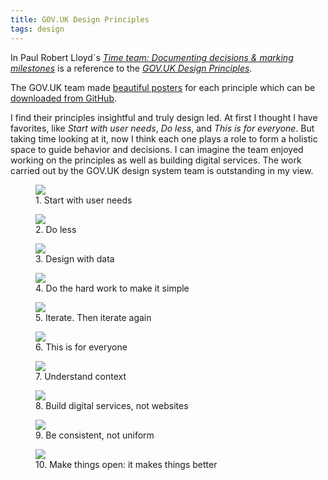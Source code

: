 ```yaml
---
title: GOV.UK Design Principles
tags: design
---
```

In Paul Robert Lloyd´s [<cite> Time team: Documenting decisions & marking milestones</cite>](https://paulrobertlloyd.com/2023/174/s1/ux_london/) is a reference to the [<cite>GOV.UK Design Principles</cite>](https://www.gov.uk/guidance/government-design-principles). 

The GOV.UK team made [beautiful posters](https://designnotes.blog.gov.uk/2019/09/18/new-design-principles-posters/) for each principle which can be [downloaded from GitHub](https://github.com/alphagov/govdesign/blob/main/Poster_GovernmentDesignPrinciples.pdf).

I find their principles insightful and truly design led. At first I thought I have favorites, like <em>Start with user needs</em>, <em>Do less</em>, and <em>This is for everyone</em>. But taking time looking at it, now I think each one plays a role to form a holistic space to guide behavior and decisions. I can imagine the team enjoyed working on the principles as well as building digital services. The work carried out by the GOV.UK design system team is outstanding in my view.

<div class="sm:grid sm:grid-cols-2 sm:gap-x-ryt-xl sm:hero ">
<figure>
<img src="/img/design/govuk-start-with-user-nees.jpeg">
<figcaption>1. Start with user needs</figcaption>
</figure>
<figure>
<img src="/img/design/govuk-do-less.jpeg">
<figcaption>2. Do less</figcaption>
</figure>
<figure>
<img src="/img/design/govuk-design-with-data.jpeg">
<figcaption>3. Design with data</figcaption>
</figure>
<figure>
<img src="/img/design/govuk-do-the-hard-work.jpeg">
<figcaption>4. Do the hard work to make it simple</figcaption>
</figure>
<figure>
<img src="/img/design/govuk-iterate.jpeg">
<figcaption>5. Iterate. Then iterate again</figcaption>
</figure>
<figure>
<img src="/img/design/govuk-this-is-for-everyone.jpeg">
<figcaption>6. This is for everyone</figcaption>
</figure>
<figure>
<img src="/img/design/govuk-understand-context.jpeg">
<figcaption>7. Understand context</figcaption>
</figure>
<figure>
<img src="/img/design/govuk-build-digital-services.jpeg">
<figcaption>8. Build digital services, not websites</figcaption>
</figure>
<figure>
<img src="/img/design/govuk-be-consistent.jpeg">
<figcaption>9. Be consistent, not uniform</figcaption>
</figure>
<figure>
<img src="/img/design/govuk-make-things-open.jpeg">
<figcaption>10. Make things open: it makes things better</figcaption>
</figure>
</div>



